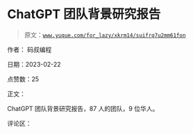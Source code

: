 # ChatGPT 团队背景研究报告

> 原文：[`www.yuque.com/for_lazy/xkrm14/suifrq7u2mm61fon`](https://www.yuque.com/for_lazy/xkrm14/suifrq7u2mm61fon)

作者： 码叔编程

日期：2023-02-22

点赞数：25

正文：

ChatGPT 团队背景研究报告，87 人的团队，9 位华人。

评论区：




